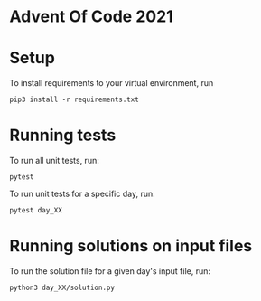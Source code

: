 # Advent Of Code 2021 

# Setup
To install requirements to your virtual environment, run 
```
pip3 install -r requirements.txt
```

# Running tests
To run all unit tests, run:
```
pytest
```

To run unit tests for a specific day, run:
```
pytest day_XX
 ```

# Running solutions on input files
To run the solution file for a given day's input file, run:
```
python3 day_XX/solution.py
```